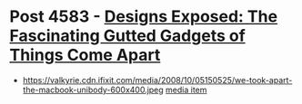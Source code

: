 # Post 4583 - [Designs Exposed: The Fascinating Gutted Gadgets of Things Come Apart](https://www.ifixit.com/News/4583/designs-exposed-the-fascinating-gutted-gadgets-of-things-come-apart)

- https://valkyrie.cdn.ifixit.com/media/2008/10/05150525/we-took-apart-the-macbook-unibody-600x400.jpeg [media item](media-28683.md)